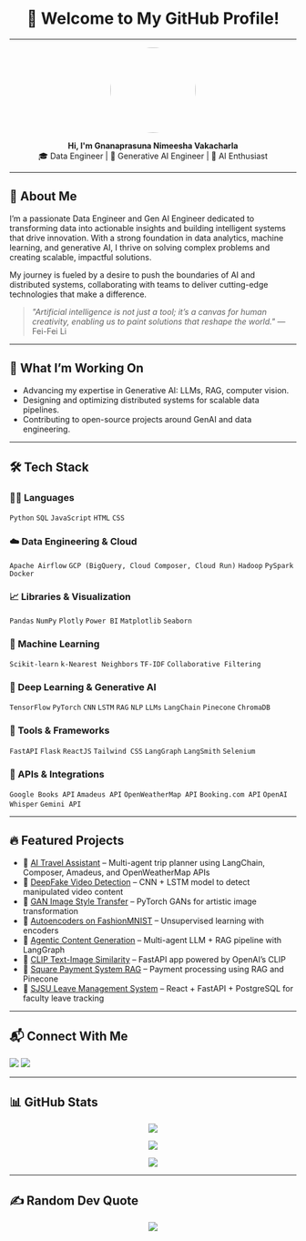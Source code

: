 

<h1 align="center">👋 Welcome to My GitHub Profile!</h1>

---

<p align="center">
  <img src="https://github.com/YOUR_USERNAME/YOUR_USERNAME/blob/main/profile.jpg" width="150" style="border-radius: 50%;" />
</p>



<p align="center">
  <strong>Hi, I'm Gnanaprasuna Nimeesha Vakacharla</strong><br/>
  🎓 Data Engineer | 🤖 Generative AI Engineer | 🧠 AI Enthusiast
</p>

---

## 🧠 About Me

I’m a passionate Data Engineer and Gen AI Engineer dedicated to transforming data into actionable insights and building intelligent systems that drive innovation. With a strong foundation in data analytics, machine learning, and generative AI, I thrive on solving complex problems and creating scalable, impactful solutions.

My journey is fueled by a desire to push the boundaries of AI and distributed systems, collaborating with teams to deliver cutting-edge technologies that make a difference.

> *"Artificial intelligence is not just a tool; it’s a canvas for human creativity, enabling us to paint solutions that reshape the world."* — Fei-Fei Li

---

## 🚀 What I’m Working On

- Advancing my expertise in Generative AI: LLMs, RAG, computer vision.
- Designing and optimizing distributed systems for scalable data pipelines.
- Contributing to open-source projects around GenAI and data engineering.

---

## 🛠️ Tech Stack

### 👩‍💻 Languages
`Python` `SQL` `JavaScript` `HTML` `CSS`

### ☁️ Data Engineering & Cloud
`Apache Airflow` `GCP (BigQuery, Cloud Composer, Cloud Run)` `Hadoop` `PySpark` `Docker`

### 📈 Libraries & Visualization
`Pandas` `NumPy` `Plotly` `Power BI` `Matplotlib` `Seaborn`

### 🤖 Machine Learning
`Scikit-learn` `k-Nearest Neighbors` `TF-IDF` `Collaborative Filtering`

### 🧠 Deep Learning & Generative AI
`TensorFlow` `PyTorch` `CNN` `LSTM` `RAG` `NLP` `LLMs` `LangChain` `Pinecone` `ChromaDB`

### 🧰 Tools & Frameworks
`FastAPI` `Flask` `ReactJS` `Tailwind CSS` `LangGraph` `LangSmith` `Selenium`

### 🔗 APIs & Integrations
`Google Books API` `Amadeus API` `OpenWeatherMap API` `Booking.com API` `OpenAI Whisper` `Gemini API`

---

## 🔥 Featured Projects

- 🔗 [AI Travel Assistant](https://github.com/Nimeesha-Vakacharla/AI-Travel-Assistant) – Multi-agent trip planner using LangChain, Composer, Amadeus, and OpenWeatherMap APIs  
- 🔗 [DeepFake Video Detection](https://github.com/Nimeesha-Vakacharla/DeepFake-Video-Detection) – CNN + LSTM model to detect manipulated video content  
- 🔗 [GAN Image Style Transfer](https://github.com/Nimeesha-Vakacharla/GAN-Image-Style-Transfer) – PyTorch GANs for artistic image transformation  
- 🔗 [Autoencoders on FashionMNIST](https://github.com/Nimeesha-Vakacharla/Exploring-Autoencoders-with-FashionMNIST-Dataset) – Unsupervised learning with encoders  
- 🔗 [Agentic Content Generation](https://github.com/Nimeesha-Vakacharla/Agentic-Content-Generation-System) – Multi-agent LLM + RAG pipeline with LangGraph  
- 🔗 [CLIP Text-Image Similarity](https://github.com/Nimeesha-Vakacharla/Text-Image-Similarity-Analysis-Using-CLIP) – FastAPI app powered by OpenAI’s CLIP  
- 🔗 [Square Payment System RAG](https://github.com/Nimeesha-Vakacharla/Square-Payment-System-with-Agentic-RAG) – Payment processing using RAG and Pinecone  
- 🔗 [SJSU Leave Management System](https://github.com/Nimeesha-Vakacharla/SJSU-Faculty-Leave-Management-System) – React + FastAPI + PostgreSQL for faculty leave tracking

---

## 📬 Connect With Me

<p align="left">
  <a href="mailto:nimeeshav02@gmail.com"><img src="https://img.shields.io/badge/Email-D14836?style=for-the-badge&logo=gmail&logoColor=white"/></a>
  <a href="https://www.linkedin.com/in/nimeesha-vakacharla/"><img src="https://img.shields.io/badge/LinkedIn-0077B5?style=for-the-badge&logo=linkedin&logoColor=white"/></a>
</p>

---

## 📊 GitHub Stats

<p align="center">
  <img src="https://github-readme-stats.vercel.app/api?username=Nimeesha-Vakacharla&show_icons=true&theme=radical" />
</p>

<p align="center">
  <img src="https://github-readme-streak-stats.herokuapp.com/?user=Nimeesha-Vakacharla&theme=radical" />
</p>

<p align="center">
  <img src="https://github-readme-stats.vercel.app/api/top-langs/?username=Nimeesha-Vakacharla&layout=compact&theme=radical" />
</p>

---

## ✍️ Random Dev Quote

<p align="center">
  <img src="https://quotes-github-readme.vercel.app/api?type=horizontal&theme=radical" />
</p>
